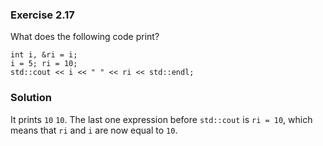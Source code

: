 ### Exercise 2.17

What does the following code print?

    int i, &ri = i;
    i = 5; ri = 10;
    std::cout << i << " " << ri << std::endl;

### Solution

It prints `10` `10`. The last one expression before `std::cout` is `ri = 10`, which means that `ri` and `i` are now equal to `10`.
